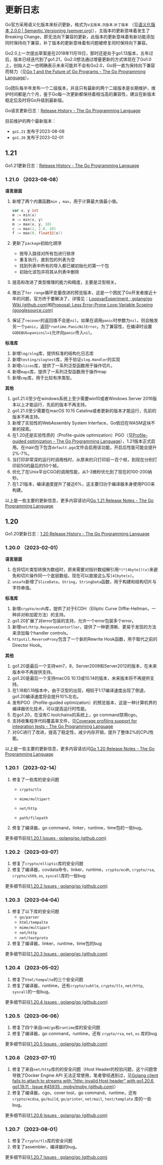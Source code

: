 # 更新日志

Go官方采用语义化版本来标识更新，格式为v`主版本`.`次版本`.`补丁版本` （见[语义化版本 2.0.0 | Semantic Versioning (semver.org)](https://semver.org/lang/zh-CN/)），主版本的更新意味着发生了Breaking Change，即无法向下兼容的更新，此版本的更新意味着有新功能添加同时保持向下兼容，补丁版本的更新意味着有问题被修复同时保持向下兼容。

Go2.0上一次提出草案是在2018年11月19日，那时还是处于go1.13版本，五年过后，版本已经迭代到了go1.21，Go2.0想法通过增量更新的方式体现在了Go1.0上，创始人之一也明确表示未来可能并不会有Go2.0，Go将一直为保持向下兼容而努力（见[Go 1 and the Future of Go Programs - The Go Programming Language](https://go.dev/doc/go1compat)）。

Go团队每半年发布一个二级版本，并且只有最新的两个二级版本是长期维护，维护时间都是六个月，鉴于Go每一次更新都保持着相当高的兼容性，建议在新版本稳定后及时将Go升级到最新版。

Go语言更新日志：[Release History - The Go Programming Language](https://go.dev/doc/devel/release)

目前维护的两个最新版本：

- `go1.21` 发布于2023-08-08
- `go1.20` 发布于2023-02-01



## 1.21

Go1.21更新日志：[Release History - The Go Programming Language](https://go.dev/doc/devel/release#go1.21.0)

### 1.21.0 （2023-08-08）

**语言层面**

1. 新增了两个内置函数`min` ，`max`，用于计算最大值最小值。

    ```go
    var x, y int
    m := min(x)                 
    m := min(x, y)             
    m := max(x, y, 10)         
    c := max(1, 2.0, 10)      
    f := max(0, float32(x))
    ```

2. 更新了`package`初始化顺序

    - 按导入路径对所有包进行排序
    - 重复执行，直到包的列表为空
    - 找到列表中所有的导入都已被初始化的第一个包
    - 初始化该包并将其从列表中删除

3. 提高和改进了类型推理的能力和精度，主要是泛型相关。

4. 推出了`for range`循环变量改进的预览版本，这是一个困扰了Go开发者接近十年的问题，官方终于要解决了，详情见：[LoopvarExperiment · golang/go Wiki (github.com)](https://github.com/golang/go/wiki/LoopvarExperiment)和[Proposal: Less Error-Prone Loop Variable Scoping (googlesource.com)](https://go.googlesource.com/proposal/+/master/design/60078-loopvar.md)

5. 保证了`recover`的返回值不会是`nil`，如果在调用`panic`时参数为`nil`，则会触发另一个`panic`，返回`*runtime.PanicNilError`。为了兼容性，在编译时设置`GODEBUG=panicnil=1`允许向`panic`传入`nil`。

**标准库**

1. 新增`log/slog`库，提供标准的结构化日志库
2. 新增`testing/slogtest`库，用于验证`slog.Handler`的实现
3. 新增`slices`库，提供了一系列泛型函数用于操作切片。
4. 新增`maps`库，提供了一系列泛型函数用于操作map
5. 新增`cmp`库，用于比较有序类型。

**其他**

1. go1.21.0至少在windows系统上至少需要win10或者Windows Server 2016版本以上才能运行，先前的版本不再支持。
2. go1.21.0至少需要在macOS 10.15 Catalina或者更新的版本才能运行，先前的版本不再支持。
3. 新增了实验性的WebAssembly System Interface，Go依旧在WASM这块不断的探索。
4.  在1.20还是实验性质的（Profile-guide optimization）PGO（见[Profile-guided optimization - The Go Programming Language](https://go.dev/doc/pgo)），1.21版本正式启用。在main包下包含`default.pgo`文件会启用该功能，开启后性能可能会提升2%-7%。
5. 当打印非常深的运行时调用栈时，从原来的只打印前一百个帧，到现在分别打印前50的最后的50个帧。
6. 优化了在Unix平台CGO的调用性能，从1-3微秒优化到了现在的100-200纳秒。
7. 在1.21版本，编译速度提升了接近6%，这主要归功于编译器本身使用PGO来构建。

以上是一些主要的更新信息，更多内容请访问[Go 1.21 Release Notes - The Go Programming Language](https://go.dev/doc/go1.21#introduction)



## 1.20

Go1.20更新日志：[1.20 Release History - The Go Programming Language](https://go.dev/doc/devel/release#go1.20)

### 1.20.0 （2023-02-01）

**语言层面**

1. 在将切片类型转换为数组时，原来需要对指针数组解引用`*(*[4byte])(x)`来避免和切片操作同一个底层数组，现在可以直接这么写`[4]byte(x)`。
2. `unsafe`新增了`SliceData`，`String`，`StringData`函数，用于构建和结构切片与字符串值。

**标准库**

1. 新增`crypto/ecdh`库，提供了对于ECDH（Elliptic Curve Diffie-Hellman，一种非对称加密方法）的支持。
2. go1.20扩展了对error包装的支持，允许一个error包装多个error。
3. 新增`net/http.ResponseContorller`，提供了一种更清晰、更易于发现的方法来添加每个handler controls。
4. `httputil.ReverseProxy`包含了一个新的Rewrite Hook函数，用于取代之前的Director Hook。

**其他**

1. go1.20是最后一个支持win7，8，Server2008和Server2012的版本，在未来版本中不再提供支持。
2. go1.20是最后一个支持macOS 10.13或10.14的版本，未来版本将不再提供支持。
3. 在1.18和1.19版本中，由于泛型的出现，相较于1.17编译速度出现了倒退，go1.20编译速度将会提升10%左右。
4. 发布PGO（Profile-guided optimization）的预览版本，这是一种计算机界的编译器优化技术，可以提高运行时性能。
5. 在go1.20，在没有C toolchains的系统上，go command禁用cgo。
6. 支持收集程序代码覆盖率文件，见[Coverage profiling support for integration tests - The Go Programming Language](https://go.dev/testing/coverage/)
7. 对GC进行了改进，提高了稳定性，减少内存开销，提升了整体2%的CPU性能。

以上是一些主要的更新信息，更多内容请访问[Go 1.20 Release Notes - The Go Programming Language](https://go.dev/doc/go1.20#introduction)



### 1.20.1 （2023-02-14）

1. 修复了一些库的安全问题

    - `crypto/tls`

    - `mime/multipart`

    - `net/http`

    - `path/filepath`
 2. 修复了编译器，go command，linker，runtime，time包的一些bug。

更多细节前往[1.20.1 Issues · golang/go (github.com)](https://github.com/golang/go/issues?q=milestone%3AGo1.20.1+label%3ACherryPickApproved)



### 1.20.2 （2023-03-07）

1. 修复了`crypto/elliptic`库的安全问题
2. 修复了编译器，covdata命令，linker，runtime，`crypto/ecdh`, `crypto/rsa`, `crypto/x509`, `os`, `syscall`库的一些bug

 更多细节前往[1.20.2 Issues · golang/go (github.com)](https://github.com/golang/go/issues?q=milestone%3AGo1.20.2+label%3ACherryPickApproved)



### 1.20.3 （2023-04-04）

1. 修复了以下库的安全问题
    - `go/parser`
    - `html/tempalte`
    - `mime/multipart`
    - `net/http`
    - `net/textproto`
2. 修复了编译器，linker，runtime，time包的bug

更多细节前往[1.20.3 Issues · golang/go (github.com)](https://github.com/golang/go/issues?q=milestone%3AGo1.20.3+label%3ACherryPickApproved)



### 1.20.4 （2023-05-02）

1. 修复了`html/tempalte`的三个安全问题
2. 修复了编译器，runtime，还有`crypto/subtle`, `crypto/tls`, `net/http`, `syscall`的一些bug。

更多细节前往[1.20.4 Issues · golang/go (github.com)](https://github.com/golang/go/issues?q=milestone%3AGo1.20.4+label%3ACherryPickApproved)



### 1.20.5 （2023-06-06）

1. 修复了四个来自`cmd/go`和`runtime`库的安全问题
2. 修复了编译器，go command，runtime，还有  `crypto/rsa`, `net`,  `os` 库的bug

更多细节前往[1.20.5 Issues · golang/go (github.com)](https://github.com/golang/go/issues?q=milestone%3AGo1.20.5+label%3ACherryPickApproved)



### 1.20.6 （2023-07-11）

1. 修复了来自`net/http`库的的安全问题（Host Header的校验问题，这个问题曾导致了Docker Engine API 无法正常使用，笔者曾经遇到过，见[Golang client fails to attach to streams with "http: invalid Host header" with go1.20.6, go1.19.11 · Issue #45935 · moby/moby (github.com)](https://github.com/moby/moby/issues/45935)）
2. 修复了编译器，cgo，cover tool，go command，runtime，还有`crypto/ecdsa`, `go/build`, `go/printer`, `net/mail`, `text/template` 库的一些bug。

更多细节前往[1.20.6 Issues · golang/go (github.com)](https://github.com/golang/go/issues?q=milestone%3AGo1.20.6+label%3ACherryPickApproved)



### 1.20.7 （2023-08-01）

1. 修复了`crypto/tls`库的安全问题
2. 修复了assembler，编译器的bug。

更多细节前往[1.20.7 Issues · golang/go (github.com)](https://github.com/golang/go/issues?q=milestone%3AGo1.20.7+label%3ACherryPickApproved)
